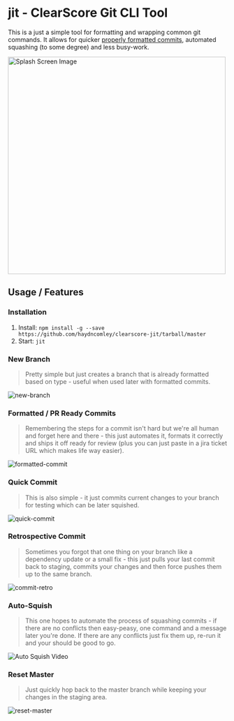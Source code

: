 # jit - ClearScore Git CLI Tool
This is a just a simple tool for formatting and wrapping common git commands. It allows for quicker [properly formatted commits](https://www.notion.so/Branching-and-commits-78e545b9b7344347a4e866664b56e612), automated squashing (to some degree) and less busy-work.

<img width="498" alt="Splash Screen Image" src="https://github.com/haydncomley/clearscore-jit/assets/9806346/0c4de329-eb63-4442-982e-2e39be59f172">

## Usage / Features

### Installation
1. Install: `npm install -g --save https://github.com/haydncomley/clearscore-jit/tarball/master`
2. Start: `jit`

### New Branch
> Pretty simple but just creates a branch that is already formatted based on type - useful when used later with formatted commits.

![new-branch](https://github.com/haydncomley/clearscore-jit/assets/9806346/3f2cacf5-8947-4edc-bc4f-2866b13e1cf2)

### Formatted / PR Ready Commits
> Remembering the steps for a commit isn't hard but we're all human and forget here and there - this just automates it, formats it correctly and ships it off ready for review (plus you can just paste in a jira ticket URL which makes life way easier). 

![formatted-commit](https://github.com/haydncomley/clearscore-jit/assets/9806346/f810ca18-bed9-4c0d-82f8-b0a2d353d01f)

### Quick Commit
> This is also simple - it just commits current changes to your branch for testing which can be later squished.

![quick-commit](https://github.com/haydncomley/clearscore-jit/assets/9806346/0618a046-8c09-4363-be2a-bc942cdaaff5)

### Retrospective Commit
> Sometimes you forgot that one thing on your branch like a dependency update or a small fix - this just pulls your last commit back to staging, commits your changes and then force pushes them up to the same branch.

![commit-retro](https://github.com/haydncomley/clearscore-jit/assets/9806346/2ec9791f-9179-4b25-8e24-d64847a1d8b7)

### Auto-Squish
> This one hopes to automate the process of squashing commits - if there are no conflicts then easy-peasy, one command and a message later you're done. If there are any conflicts just fix them up, re-run it and your should be good to go.

![Auto Squish Video](https://user-images.githubusercontent.com/9806346/234026477-fc3ff541-0ea0-42ed-af13-2fbf2a90c6b9.gif)

### Reset Master
> Just quickly hop back to the master branch while keeping your changes in the staging area. 

![reset-master](https://github.com/haydncomley/clearscore-jit/assets/9806346/24fe3da2-6a42-40c0-a3b0-70a1e8e35211)
